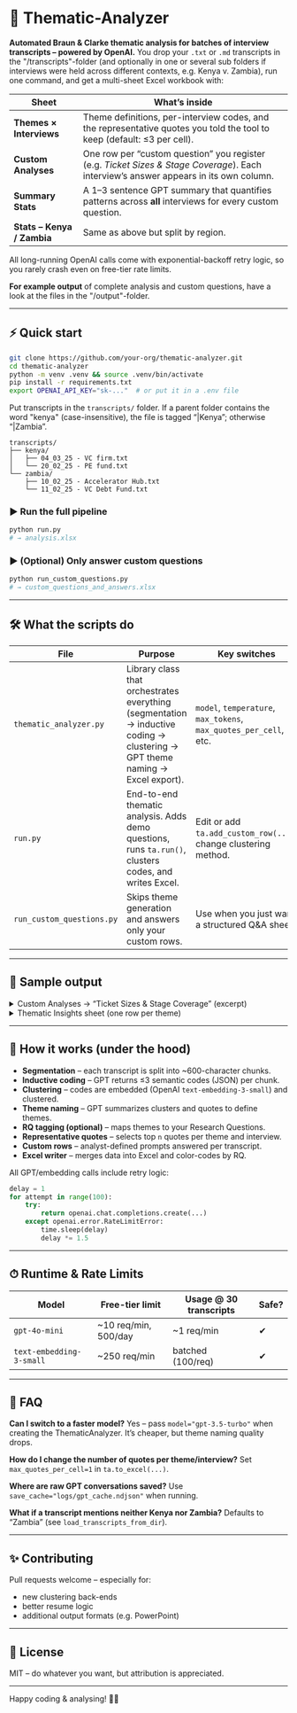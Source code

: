 # 🎯 Thematic-Analyzer

**Automated Braun & Clarke thematic analysis for batches of interview transcripts – powered by OpenAI.**
You drop your `.txt` or `.md` transcripts in the "/transcripts"-folder (and optionally in one or several sub folders if interviews were held across different contexts, e.g. Kenya v. Zambia), run one command, and get a multi-sheet Excel workbook with:

| Sheet                      | What’s inside                                                                                                                         |
| -------------------------- | ------------------------------------------------------------------------------------------------------------------------------------- |
| **Themes × Interviews**    | Theme definitions, per-interview codes, and the representative quotes you told the tool to keep (default: ≤3 per cell).               |
| **Custom Analyses**        | One row per “custom question” you register (e.g. _Ticket Sizes & Stage Coverage_). Each interview’s answer appears in its own column. |
| **Summary Stats**          | A 1–3 sentence GPT summary that quantifies patterns across **all** interviews for every custom question.                              |
| **Stats – Kenya / Zambia** | Same as above but split by region.                                                                                                    |

All long-running OpenAI calls come with exponential-backoff retry logic, so you rarely crash even on free-tier rate limits.

**For example output** of complete analysis and custom questions, have a look at the files in the "/output"-folder.

---

## ⚡ Quick start

```bash
git clone https://github.com/your-org/thematic-analyzer.git
cd thematic-analyzer
python -m venv .venv && source .venv/bin/activate
pip install -r requirements.txt
export OPENAI_API_KEY="sk-..."  # or put it in a .env file
```

Put transcripts in the `transcripts/` folder.
If a parent folder contains the word "kenya" (case-insensitive), the file is tagged “|Kenya”; otherwise “|Zambia”.

```
transcripts/
├── kenya/
│   ├── 04_03_25 - VC firm.txt
│   └── 20_02_25 - PE fund.txt
└── zambia/
    ├── 10_02_25 - Accelerator Hub.txt
    └── 11_02_25 - VC Debt Fund.txt
```

### ▶️ Run the full pipeline

```bash
python run.py
# → analysis.xlsx
```

### ▶️ (Optional) Only answer custom questions

```bash
python run_custom_questions.py
# → custom_questions_and_answers.xlsx
```

---

## 🛠 What the scripts do

| File                      | Purpose                                                                                                                      | Key switches                                                      |
| ------------------------- | ---------------------------------------------------------------------------------------------------------------------------- | ----------------------------------------------------------------- |
| `thematic_analyzer.py`    | Library class that orchestrates everything (segmentation → inductive coding → clustering → GPT theme naming → Excel export). | `model`, `temperature`, `max_tokens`, `max_quotes_per_cell`, etc. |
| `run.py`                  | End-to-end thematic analysis. Adds demo questions, runs `ta.run()`, clusters codes, and writes Excel.                        | Edit or add `ta.add_custom_row(...)`, change clustering method.   |
| `run_custom_questions.py` | Skips theme generation and answers only your custom rows.                                                                    | Use when you just want a structured Q\&A sheet.                   |

---

## 🚀 Sample output

<details>
<summary>Custom Analyses → “Ticket Sizes & Stage Coverage” (excerpt)</summary>

**Interview:**
`04_03_25 – VC firm|Kenya`
**Own fund:** \$3–20M (sweet spot > \$5M), usually Series B.
**Market:** Kenya still needs patient pre-seed/Series A capital.
**Quote:** “Our ticket sizes are between \$3 M and 20 M … we’d be happy to do >\$5 M.”

**Interview:**
`10_02_25 – Accelerator Hub|Zambia`
**Own fund:** Not mentioned.
**Market:** Zambia’s VC ecosystem is tiny; ticket sizes rare >\$500k.
**Quote:** “There’s little to no early-stage capital. A typical Zambian enterprise would be looking for around \$250k.”

</details>

<details>
<summary>Thematic Insights sheet (one row per theme)</summary>

**Theme: Financial Dynamics and Constraints**

🇿🇲 Zambia (7/13) stress the absence of local exits and default to debt; 🇰🇪 Kenya (10/18) more often juggle equity + mezzanine but fear FX swings.
Kukula (ZM) calls local banks “collateral-obsessed”, while Simon (KE) lauds SAFEs but still “gets crushed” by shilling weakness.

</details>

---

## 🧩 How it works (under the hood)

- **Segmentation** – each transcript is split into \~600-character chunks.
- **Inductive coding** – GPT returns ≤3 semantic codes (JSON) per chunk.
- **Clustering** – codes are embedded (OpenAI `text-embedding-3-small`) and clustered.
- **Theme naming** – GPT summarizes clusters and quotes to define themes.
- **RQ tagging (optional)** – maps themes to your Research Questions.
- **Representative quotes** – selects top `n` quotes per theme and interview.
- **Custom rows** – analyst-defined prompts answered per transcript.
- **Excel writer** – merges data into Excel and color-codes by RQ.

All GPT/embedding calls include retry logic:

```python
delay = 1
for attempt in range(100):
    try:
        return openai.chat.completions.create(...)
    except openai.error.RateLimitError:
        time.sleep(delay)
        delay *= 1.5
```

---

## ⏱ Runtime & Rate Limits

| Model                    | Free-tier limit       | Usage @ 30 transcripts | Safe? |
| ------------------------ | --------------------- | ---------------------- | ----- |
| `gpt-4o-mini`            | \~10 req/min, 500/day | \~1 req/min            | ✔     |
| `text-embedding-3-small` | \~250 req/min         | batched (100/req)      | ✔     |

---

## 📁 FAQ

**Can I switch to a faster model?**
Yes – pass `model="gpt-3.5-turbo"` when creating the ThematicAnalyzer. It’s cheaper, but theme naming quality drops.

**How do I change the number of quotes per theme/interview?**
Set `max_quotes_per_cell=1` in `ta.to_excel(...)`.

**Where are raw GPT conversations saved?**
Use `save_cache="logs/gpt_cache.ndjson"` when running.

**What if a transcript mentions neither Kenya nor Zambia?**
Defaults to “Zambia” (see `load_transcripts_from_dir`).

---

## ✨ Contributing

Pull requests welcome – especially for:

- new clustering back-ends
- better resume logic
- additional output formats (e.g. PowerPoint)

---

## 📜 License

MIT – do whatever you want, but attribution is appreciated.

---

Happy coding & analysing! 🕵️‍♀️
